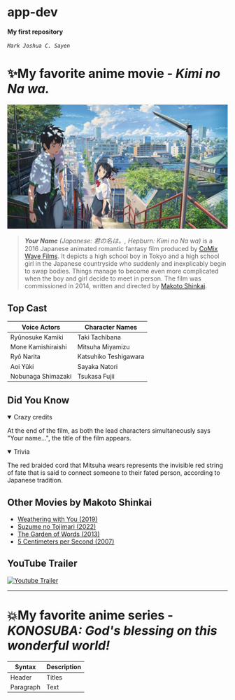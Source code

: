 # app-dev

**My first repository**

*`Mark Joshua C. Sayen`*

# :sparkles:My favorite anime movie - *Kimi no Na wa.*

![this is an image](kiminonawa.jpg "animemoviepic")

> ***Your Name** (Japanese: 君の名は。, Hepburn: Kimi no Na wa)* is a 2016 Japanese animated romantic fantasy film produced by [CoMix Wave Films](https://en.wikipedia.org/wiki/CoMix_Wave_Films). It depicts a high school boy in Tokyo and a high school girl in the Japanese countryside who suddenly and inexplicably begin to swap bodies. Things manage to become even more complicated when the boy and girl decide to meet in person. The film was commissioned in 2014, written and directed by [Makoto Shinkai](https://en.wikipedia.org/wiki/Makoto_Shinkai).

## **Top Cast**
| Voice Actors | Character Names|
| ----------- | ----------- |
|Ryûnosuke Kamiki   | Taki Tachibana |
|Mone Kamishiraishi  | Mitsuha Miyamizu |
|Ryô Narita | Katsuhiko Teshigawara|
|Aoi Yûki |Sayaka Natori |
|Nobunaga Shimazaki | Tsukasa Fujii|

## **Did You Know**
 <details open>
  <summary>Crazy credits</summary>
  <p>
            At the end of the film, as both the lead characters simultaneously says "Your name...", the title of the film appears.
  </p>
</details>

  <details open>
  <summary>Trivia</summary>
  <p>
               The red braided cord that Mitsuha wears represents the invisible red string of fate that is said to connect someone
       to their fated person, according to Japanese tradition.
  </p>
</details>
 
## **Other Movies by Makoto Shinkai**

* [Weathering with You (2019)](https://www.imdb.com/title/tt9426210/?ref_=fn_al_tt_1)
* [Suzume no Tojimari (2022)](https://www.imdb.com/title/tt16428256/?ref_=nv_sr_srsg_0)
* [The Garden of Words (2013)](https://www.imdb.com/title/tt2591814/?ref_=nv_sr_srsg_0)
* [5 Centimeters per Second (2007)](https://www.imdb.com/title/tt0983213/?ref_=fn_al_tt_1)

## **YouTube Trailer**
<p> <!--align="center"-->
  <a href="https://youtu.be/xU47nhruN-Q"><img width="32px" alt="Youtube Trailer" title="Youtube Trailer" src="https://i.imgur.com/qiXu7b2.png"/></a>
  &#8287;&#8287;&#8287;&#8287;&#8287;
</p>

---

# :boom:My favorite anime series - *KONOSUBA: God's blessing on this wonderful world!*

| Syntax | Description |
| ----------- | ----------- |
| Header | Titles |
| Paragraph | Text |
